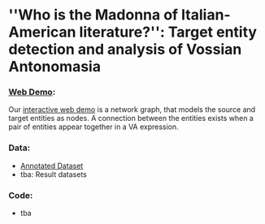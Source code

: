 # ''Who is the Madonna of Italian-American literature?'': Target entity detection and analysis of Vossian Antonomasia


### [Web Demo](graph.html):
Our [interactive web demo](graph.html) is a network graph, that models the source and target entities as nodes. A connection between the entities exists when a pair of entities appear together in a VA expression.

### Data: 
* [Annotated Dataset](data/data.tsv)
* tba: Result datasets

### Code: 
* tba